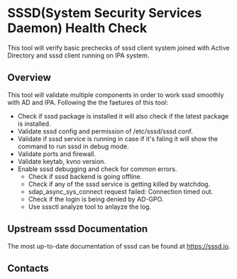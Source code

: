 # SSSD(System Security Services Daemon) Health Check
This tool will verify basic prechecks of sssd client system joined with Active Directory and sssd client running on IPA system. 

## Overview
This tool will validate multiple components in order to work sssd smoothly with AD and IPA. Following the the faetures of this tool:
  - Check if sssd package is installed it will also check if the latest package is installed.
  - Validate sssd config and permission of /etc/sssd/sssd.conf.
  - Validate if sssd service is running in case if it's faling it will show the command to run sssd in debug mode.
  - Validate ports and firewall.
  - Validate keytab, kvno version.
  - Enable sssd debugging and check for common errors.
    - Check if sssd backend is going offline.
    - Check if any of the sssd service is getting killed by watchdog.
    - sdap_async_sys_connect request failed: Connection timed out.
    - Check if the login is being denied by AD-GPO.
    - Use sssctl analyze tool to anlayze the log.

## Upstream sssd Documentation 
The most up-to-date documentation of sssd can be found at https://sssd.io.
  
## Contacts

